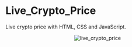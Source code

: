 # Live_Crypto_Price
Live crypto price with HTML, CSS and JavaScript.
<div align='center'>
  <img src='https://user-images.githubusercontent.com/87717065/236518886-8f241b5c-56b2-4602-a008-422b50995493.png' alt='live_crypto_price'>
</div>
